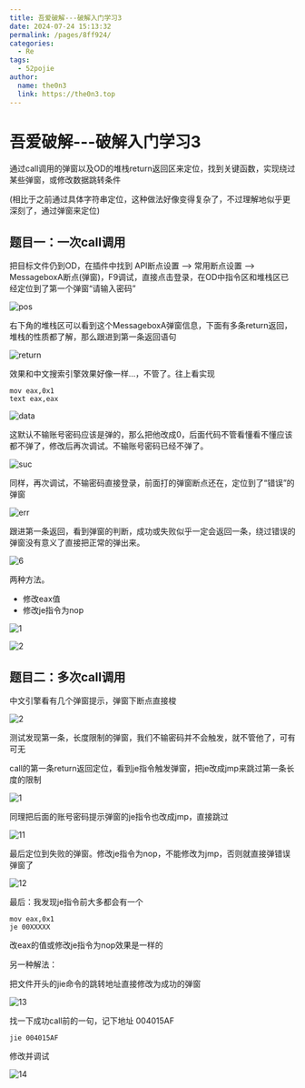```yaml
---
title: 吾爱破解---破解入门学习3
date: 2024-07-24 15:13:32
permalink: /pages/8ff924/
categories:
  - Re
tags:
  - 52pojie
author: 
  name: the0n3
  link: https://the0n3.top
---
```

# 吾爱破解---破解入门学习3

通过call调用的弹窗以及OD的堆栈return返回区来定位，找到关键函数，实现绕过某些弹窗，或修改数据跳转条件

(相比于之前通过具体字符串定位，这种做法好像变得复杂了，不过理解地似乎更深刻了，通过弹窗来定位)

## 题目一：一次call调用

把目标文件仍到OD，在插件中找到   API断点设置 --> 常用断点设置 --> MessageboxA断点(弹窗)，F9调试，直接点击登录，在OD中指令区和堆栈区已经定位到了第一个弹窗“请输入密码”

![pos](https://the0n3.top/medias/reb/1.png)

右下角的堆栈区可以看到这个MessageboxA弹窗信息，下面有多条return返回，堆栈的性质都了解，那么跟进到第一条返回语句

![return](https://the0n3.top/medias/reb/2.png)

效果和中文搜索引擎效果好像一样...，不管了。往上看实现

```
mov eax,0x1
text eax,eax
```

![data](https://the0n3.top/medias/reb/3.png)

这默认不输账号密码应该是弹的，那么把他改成0，后面代码不管看懂看不懂应该都不弹了，修改后再次调试。不输账号密码已经不弹了。

![suc](https://the0n3.top/medias/reb/4.png)

同样，再次调试，不输密码直接登录，前面打的弹窗断点还在，定位到了“错误”的弹窗

![err](https://the0n3.top/medias/reb/5.png)

跟进第一条返回，看到弹窗的判断，成功或失败似乎一定会返回一条，绕过错误的弹窗没有意义了直接把正常的弹出来。

![6](https://the0n3.top/medias/reb/6.png)

两种方法。

- 修改eax值
- 修改je指令为nop

![1](https://the0n3.top/medias/reb/7.png)

![2](https://the0n3.top/medias/reb/8.png)

## 题目二：多次call调用

中文引擎看有几个弹窗提示，弹窗下断点直接梭

![2](https://the0n3.top/medias/reb/10.png)

测试发现第一条，长度限制的弹窗，我们不输密码并不会触发，就不管他了，可有可无

call的第一条return返回定位，看到je指令触发弹窗，把je改成jmp来跳过第一条长度的限制

![1](https://the0n3.top/medias/reb/9.png)

同理把后面的账号密码提示弹窗的je指令也改成jmp，直接跳过

![11](https://the0n3.top/medias/reb/11.png)

最后定位到失败的弹窗。修改je指令为nop，不能修改为jmp，否则就直接弹错误弹窗了

![12](https://the0n3.top/medias/reb/12.png)

最后：我发现je指令前大多都会有一个
```
mov eax,0x1
je 00XXXXX
```
改eax的值或修改je指令为nop效果是一样的

另一种解法：

把文件开头的jie命令的跳转地址直接修改为成功的弹窗

![13](https://the0n3.top/medias/reb/13.png)

找一下成功call前的一句，记下地址 004015AF

```
jie 004015AF
```

修改并调试


![14](https://the0n3.top/medias/reb/14.png)